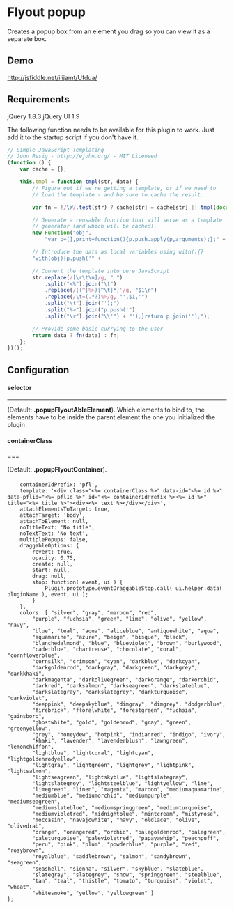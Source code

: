 Flyout popup
===========

Creates a popup box from an element you drag so you can view it as a separate box.


Demo
----
http://jsfiddle.net/ilijamt/Ufdua/

Requirements
------------
jQuery 1.8.3
jQuery UI 1.9

The following function needs to be available for this plugin to work.
Just add it to the startup script if you don't have it.

```javascript
// Simple JavaScript Templating
// John Resig - http://ejohn.org/ - MIT Licensed
(function () {
    var cache = {};

    this.tmpl = function tmpl(str, data) {
        // Figure out if we're getting a template, or if we need to
        // load the template - and be sure to cache the result.

        var fn = !/\W/.test(str) ? cache[str] = cache[str] || tmpl(document.getElementById(str).innerHTML) :

        // Generate a reusable function that will serve as a template
        // generator (and which will be cached).
        new Function("obj",
            "var p=[],print=function(){p.push.apply(p,arguments);};" +

        // Introduce the data as local variables using with(){}
        "with(obj){p.push('" +

        // Convert the template into pure JavaScript
        str.replace(/[\r\t\n]/g, " ")
            .split("<%").join("\t")
            .replace(/((^|%>)[^\t]*)'/g, "$1\r")
            .replace(/\t=(.*?)%>/g, "',$1,'")
            .split("\t").join("');")
            .split("%>").join("p.push('")
            .split("\r").join("\\'") + "');}return p.join('');");

        // Provide some basic currying to the user
        return data ? fn(data) : fn;
    };
})();
```
Configuration
-------------

#### selector
-------------
(Default: __.popupFlyoutAbleElement__).
Which elements to bind to, the elements have to be inside the parent element the one you initialized the plugin
  
#### containerClass 
===

(Default: __.popupFlyoutContainer__).

####
        containerIdPrefix: 'pfl',
        template: '<div class="<%= containerClass %>" data-id="<%= id %>" data-pflid="<%= pflId %>" id="<%= containerIdPrefix %><%= id %>" title="<%= title %>"><div><%= text %></div></div>',
        attachElementsToTarget: true,
        attachTarget: 'body',
        attachToElement: null,
        noTitleText: 'No title',
        noTextText: 'No text',
        multiplePopups: false,
        draggableOptions: {
            revert: true,
            opacity: 0.75,
            create: null,
            start: null,
            drag: null,
            stop: function( event, ui ) {
                Plugin.prototype.eventDraggableStop.call( ui.helper.data( pluginName ), event, ui );
            }
        },
        colors: [ "silver", "gray", "maroon", "red",
            "purple", "fuchsia", "green", "lime", "olive", "yellow", "navy",
            "blue", "teal", "aqua", "aliceblue", "antiquewhite", "aqua",
            "aquamarine", "azure", "beige", "bisque", "black",
            "blanchedalmond", "blue", "blueviolet", "brown", "burlywood",
            "cadetblue", "chartreuse", "chocolate", "coral", "cornflowerblue",
            "cornsilk", "crimson", "cyan", "darkblue", "darkcyan",
            "darkgoldenrod", "darkgray", "darkgreen", "darkgrey", "darkkhaki",
            "darkmagenta", "darkolivegreen", "darkorange", "darkorchid",
            "darkred", "darksalmon", "darkseagreen", "darkslateblue",
            "darkslategray", "darkslategrey", "darkturquoise", "darkviolet",
            "deeppink", "deepskyblue", "dimgray", "dimgrey", "dodgerblue",
            "firebrick", "floralwhite", "forestgreen", "fuchsia", "gainsboro",
            "ghostwhite", "gold", "goldenrod", "gray", "green", "greenyellow",
            "grey", "honeydew", "hotpink", "indianred", "indigo", "ivory",
            "khaki", "lavender", "lavenderblush", "lawngreen", "lemonchiffon",
            "lightblue", "lightcoral", "lightcyan", "lightgoldenrodyellow",
            "lightgray", "lightgreen", "lightgrey", "lightpink", "lightsalmon",
            "lightseagreen", "lightskyblue", "lightslategray",
            "lightslategrey", "lightsteelblue", "lightyellow", "lime",
            "limegreen", "linen", "magenta", "maroon", "mediumaquamarine",
            "mediumblue", "mediumorchid", "mediumpurple", "mediumseagreen",
            "mediumslateblue", "mediumspringgreen", "mediumturquoise",
            "mediumvioletred", "midnightblue", "mintcream", "mistyrose",
            "moccasin", "navajowhite", "navy", "oldlace", "olive", "olivedrab",
            "orange", "orangered", "orchid", "palegoldenrod", "palegreen",
            "paleturquoise", "palevioletred", "papayawhip", "peachpuff",
            "peru", "pink", "plum", "powderblue", "purple", "red", "rosybrown",
            "royalblue", "saddlebrown", "salmon", "sandybrown", "seagreen",
            "seashell", "sienna", "silver", "skyblue", "slateblue",
            "slategray", "slategrey", "snow", "springgreen", "steelblue",
            "tan", "teal", "thistle", "tomato", "turquoise", "violet", "wheat",
            "whitesmoke", "yellow", "yellowgreen" ]
    };
